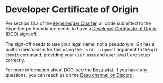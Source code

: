 Developer Certificate of Origin
===============================

Per section 13.a of the
[Hyperledger Charter](https://www.hyperledger.org/about/charter-2), all code
submitted to the Hyperledger Foundation needs to have a
[Developer Certificate of Origin](http://developercertificate.org/) (DCO)
sign-off.

The sign-off needs to use your legal name, not a pseudonym. Git has a built-in
mechanism for this using the `-s` or `--signoff` argument to the `git commit`
command, providing your `user.name` and `user.email` are setup correctly.

For more information about DCO, see the
[Besu wiki](https://lf-hyperledger.atlassian.net/wiki/spaces/BESU/pages/22154245/DCO).
If you have any questions, you can reach us on the
[Besu channel on Discord](https://discord.gg/hyperledger).
